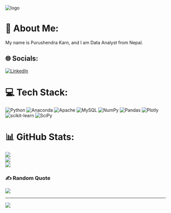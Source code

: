 ![logo](https://lh3.googleusercontent.com/bQRwTojpPxgUJu6TmSbyvvjRP5V6w2I_ihUeVShGpywLGr1y8kw2B8WAb2c_rokjeMxZc3l2UMSC5p-unD0YA8iGmLDIvfgheV7wQC0w)
# 💫 About Me:
My name is Purushendra Karn, and I am  Data Analyst  from Nepal.


## 🌐 Socials:
[![LinkedIn](https://img.shields.io/badge/LinkedIn-%230077B5.svg?logo=linkedin&logoColor=white)](https://linkedin.com/in/https://www.linkedin.com/in/https://www.linkedin.com/in/purushendra-karn-7266721b3) 

# 💻 Tech Stack:
![Python](https://img.shields.io/badge/python-3670A0?style=for-the-badge&logo=python&logoColor=ffdd54) ![Anaconda](https://img.shields.io/badge/Anaconda-%2344A833.svg?style=for-the-badge&logo=anaconda&logoColor=white) ![Apache](https://img.shields.io/badge/apache-%23D42029.svg?style=for-the-badge&logo=apache&logoColor=white) ![MySQL](https://img.shields.io/badge/mysql-%2300f.svg?style=for-the-badge&logo=mysql&logoColor=white) ![NumPy](https://img.shields.io/badge/numpy-%23013243.svg?style=for-the-badge&logo=numpy&logoColor=white) ![Pandas](https://img.shields.io/badge/pandas-%23150458.svg?style=for-the-badge&logo=pandas&logoColor=white) ![Plotly](https://img.shields.io/badge/Plotly-%233F4F75.svg?style=for-the-badge&logo=plotly&logoColor=white) ![scikit-learn](https://img.shields.io/badge/scikit--learn-%23F7931E.svg?style=for-the-badge&logo=scikit-learn&logoColor=white) ![SciPy](https://img.shields.io/badge/SciPy-%230C55A5.svg?style=for-the-badge&logo=scipy&logoColor=%white)


# 📊 GitHub Stats:
![](https://github-readme-stats.vercel.app/api?username=purushendrakarn&theme=dark&hide_border=false&include_all_commits=false&count_private=false)<br/>
![](https://github-readme-streak-stats.herokuapp.com/?user=purushendrakarn&theme=dark&hide_border=false)<br/>
![](https://github-readme-stats.vercel.app/api/top-langs/?username=Bakul1110&theme=dark&hide_border=false&include_all_commits=false&count_private=false&layout=compact)

### ✍️ Random Quote
![](https://quotes-github-readme.vercel.app/api?type=horizontal&theme=radical)



---
[![](https://visitcount.itsvg.in/api?id=Bakul1110&icon=0&color=0)](https://visitcount.itsvg.in)

<!-- Proudly created with GPRM ( https://gprm.itsvg.in ) -->

